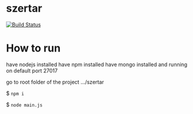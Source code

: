 # szertar
[![Build Status](https://travis-ci.org/kir-dev/szertar.svg?branch=master)](https://travis-ci.org/kir-dev/szertar)

# How to run

have nodejs installed
have npm installed
have mongo installed and running on default port 27017

go to root folder of the project .../szertar

$ `npm i` 
 
$ `node main.js` 